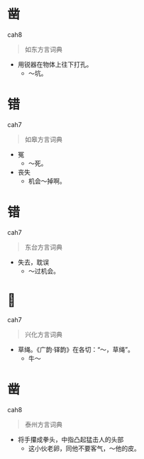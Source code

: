 # 凿
cah8
> 如东方言词典
- 用锐器在物体上往下打孔。
  - ～坑。

# 错
cah7
> 如皋方言词典
- 冤
  - ～死。
- 丧失
  - 机会～掉啊。

# 错
cah7
> 东台方言词典
- 失去，耽误
  - ～过机会。

# 𦁎
cah7
> 兴化方言词典
- 草绳。《广韵·铎韵》在各切：“～，草绳”。
  - 牛～


# 凿
cah8
> 泰州方言词典
- 将手攥成拳头，中指凸起猛击人的头部
  - 这小伙老卵，同他不要客气，～他的皮。

